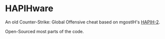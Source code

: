 # HAPIHware 
An old Counter-Strike: Global Offensive cheat based on mgostIH's [HAPIH-2](https://github.com/mgostIH/HAPIH-2).

Open-Sourced most parts of the code.

